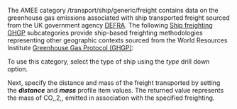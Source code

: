 The AMEE category /transport/ship/generic/freight contains data on the
greenhouse gas emissions associated with ship transported freight
sourced from the UK government agency
[DEFRA](http://www.defra.gov.uk/environment/business/reporting/pdf/ghg-cf-guidelines2008.pdf).
The following [Ship freighting GHGP](Ship_freighting_GHGP) subcategories
provide ship-based freighting methodologies representing other
geographic contexts sourced from the World Resources Institute
[Greenhouse Gas Protocol
(GHGP)](http://www.ghgprotocol.org/calculation-tools/all-tools):

To use this category, select the type of ship using the *type* drill
down option.

Next, specify the distance and mass of the freight transported by
setting the ***distance*** and ***mass*** profile item values. The
returned value represents the mass of CO,,2,, emitted in association
with the specified freighting.
